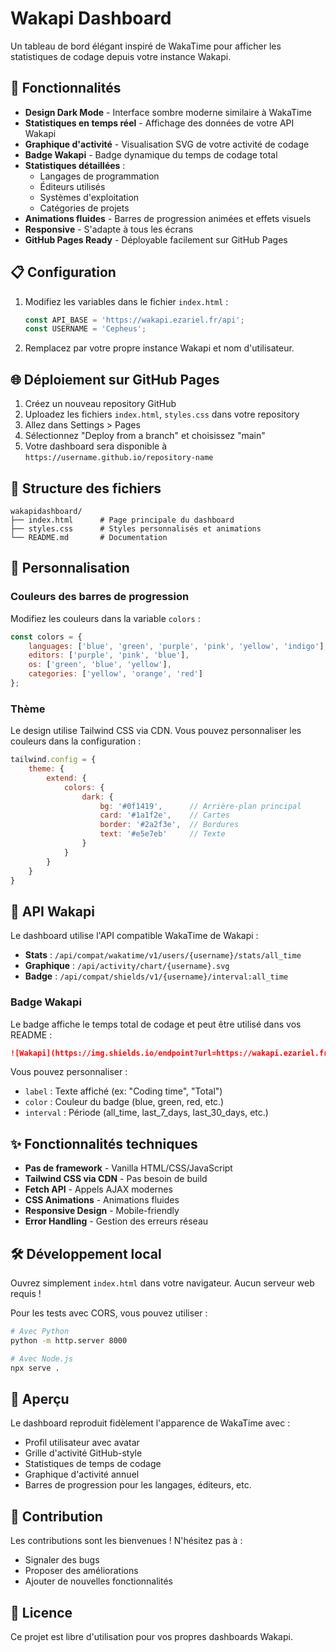 # Wakapi Dashboard

Un tableau de bord élégant inspiré de WakaTime pour afficher les statistiques de codage depuis votre instance Wakapi.

## 🚀 Fonctionnalités

- **Design Dark Mode** - Interface sombre moderne similaire à WakaTime
- **Statistiques en temps réel** - Affichage des données de votre API Wakapi
- **Graphique d'activité** - Visualisation SVG de votre activité de codage
- **Badge Wakapi** - Badge dynamique du temps de codage total
- **Statistiques détaillées** :
  - Langages de programmation
  - Éditeurs utilisés
  - Systèmes d'exploitation
  - Catégories de projets
- **Animations fluides** - Barres de progression animées et effets visuels
- **Responsive** - S'adapte à tous les écrans
- **GitHub Pages Ready** - Déployable facilement sur GitHub Pages

## 📋 Configuration

1. Modifiez les variables dans le fichier `index.html` :
   ```javascript
   const API_BASE = 'https://wakapi.ezariel.fr/api';
   const USERNAME = 'Cepheus';
   ```

2. Remplacez par votre propre instance Wakapi et nom d'utilisateur.

## 🌐 Déploiement sur GitHub Pages

1. Créez un nouveau repository GitHub
2. Uploadez les fichiers `index.html`, `styles.css` dans votre repository
3. Allez dans Settings > Pages
4. Sélectionnez "Deploy from a branch" et choisissez "main"
5. Votre dashboard sera disponible à `https://username.github.io/repository-name`

## 📁 Structure des fichiers

```
wakapidashboard/
├── index.html      # Page principale du dashboard
├── styles.css      # Styles personnalisés et animations
└── README.md       # Documentation
```

## 🎨 Personnalisation

### Couleurs des barres de progression

Modifiez les couleurs dans la variable `colors` :
```javascript
const colors = {
    languages: ['blue', 'green', 'purple', 'pink', 'yellow', 'indigo'],
    editors: ['purple', 'pink', 'blue'],
    os: ['green', 'blue', 'yellow'],
    categories: ['yellow', 'orange', 'red']
};
```

### Thème

Le design utilise Tailwind CSS via CDN. Vous pouvez personnaliser les couleurs dans la configuration :
```javascript
tailwind.config = {
    theme: {
        extend: {
            colors: {
                dark: {
                    bg: '#0f1419',      // Arrière-plan principal
                    card: '#1a1f2e',    // Cartes
                    border: '#2a2f3e',  // Bordures
                    text: '#e5e7eb'     // Texte
                }
            }
        }
    }
}
```

## 🔧 API Wakapi

Le dashboard utilise l'API compatible WakaTime de Wakapi :
- **Stats** : `/api/compat/wakatime/v1/users/{username}/stats/all_time`
- **Graphique** : `/api/activity/chart/{username}.svg`
- **Badge** : `/api/compat/shields/v1/{username}/interval:all_time`

### Badge Wakapi

Le badge affiche le temps total de codage et peut être utilisé dans vos README :
```markdown
![Wakapi](https://img.shields.io/endpoint?url=https://wakapi.ezariel.fr/api/compat/shields/v1/Cepheus/interval:all_time&label=All%20time&color=blue)
```

Vous pouvez personnaliser :
- `label` : Texte affiché (ex: "Coding time", "Total")
- `color` : Couleur du badge (blue, green, red, etc.)
- `interval` : Période (all_time, last_7_days, last_30_days, etc.)

## ✨ Fonctionnalités techniques

- **Pas de framework** - Vanilla HTML/CSS/JavaScript
- **Tailwind CSS via CDN** - Pas besoin de build
- **Fetch API** - Appels AJAX modernes
- **CSS Animations** - Animations fluides
- **Responsive Design** - Mobile-friendly
- **Error Handling** - Gestion des erreurs réseau

## 🛠️ Développement local

Ouvrez simplement `index.html` dans votre navigateur. Aucun serveur web requis !

Pour les tests avec CORS, vous pouvez utiliser :
```bash
# Avec Python
python -m http.server 8000

# Avec Node.js
npx serve .
```

## 📸 Aperçu

Le dashboard reproduit fidèlement l'apparence de WakaTime avec :
- Profil utilisateur avec avatar
- Grille d'activité GitHub-style
- Statistiques de temps de codage
- Graphique d'activité annuel
- Barres de progression pour les langages, éditeurs, etc.

## 🤝 Contribution

Les contributions sont les bienvenues ! N'hésitez pas à :
- Signaler des bugs
- Proposer des améliorations
- Ajouter de nouvelles fonctionnalités

## 📄 Licence

Ce projet est libre d'utilisation pour vos propres dashboards Wakapi.